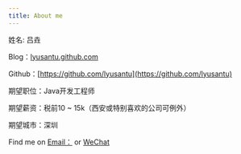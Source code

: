 ```yaml
---
title: About me
---
```


姓名: 吕垚

Blog：[lyusantu.github.com](lyusantu.github.com)

Github：[https://github.com/lyusantu](https://github.com/lyusantu)

期望职位：Java开发工程师

期望薪资：税前10 ~ 15k（西安或特别喜欢的公司可例外）

期望城市：深圳


Find me on [Email：](mailto:lyusantu@gmail.com) or <a href="https://lyusantu.github.io/images/wechat.jpg" target="_blank">WeChat</a>
